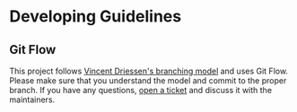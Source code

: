 # Developing Guidelines

## Git Flow

This project follows [Vincent Driessen's branching model](https://nvie.com/posts/a-successful-git-branching-model/) and uses Git Flow.
Please make sure that you understand the model and commit to the proper branch.
If you have any questions, [open a ticket](https://github.com/SMK1085/hull-sql-exporter/issues/new) and discuss it with the maintainers.
